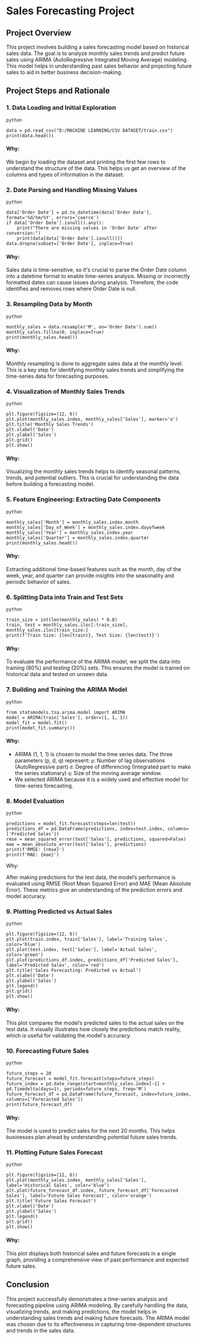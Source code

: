 # Sales Forecasting Project
## Project Overview
This project involves building a sales forecasting model based on historical sales data. The goal is to analyze monthly sales trends and predict future sales using ARIMA (AutoRegressive Integrated Moving Average) modeling. This model helps in understanding past sales behavior and projecting future sales to aid in better business decision-making.

## Project Steps and Rationale
### 1. Data Loading and Initial Exploration
`python`
```
data = pd.read_csv("D:/MACHINE LEARNING/CSV DATASET/train.csv")
print(data.head())
```
#### Why:

We begin by loading the dataset and printing the first few rows to understand the structure of the data. This helps us get an overview of the columns and types of information in the dataset.
### 2. Date Parsing and Handling Missing Values
`python`
```
data['Order Date'] = pd.to_datetime(data['Order Date'], format='%d/%m/%Y', errors='coerce')
if data['Order Date'].isnull().any():
    print("There are missing values in 'Order Date' after conversion:")
    print(data[data['Order Date'].isnull()])
data.dropna(subset=['Order Date'], inplace=True)
```
#### Why:

Sales data is time-sensitive, so it's crucial to parse the Order Date column into a datetime format to enable time-series analysis.
Missing or incorrectly formatted dates can cause issues during analysis. Therefore, the code identifies and removes rows where Order Date is null.
### 3. Resampling Data by Month
`python`
```
monthly_sales = data.resample('M', on='Order Date').sum()
monthly_sales.fillna(0, inplace=True)
print(monthly_sales.head())
```
#### Why:

Monthly resampling is done to aggregate sales data at the monthly level. This is a key step for identifying monthly sales trends and simplifying the time-series data for forecasting purposes.
### 4. Visualization of Monthly Sales Trends
`python`
```
plt.figure(figsize=(12, 6))
plt.plot(monthly_sales.index, monthly_sales['Sales'], marker='o')
plt.title('Monthly Sales Trends')
plt.xlabel('Date')
plt.ylabel('Sales')
plt.grid()
plt.show()
```
#### Why:

Visualizing the monthly sales trends helps to identify seasonal patterns, trends, and potential outliers. This is crucial for understanding the data before building a forecasting model.
### 5. Feature Engineering: Extracting Date Components
`python`
```
monthly_sales['Month'] = monthly_sales.index.month
monthly_sales['Day_of_Week'] = monthly_sales.index.dayofweek
monthly_sales['Year'] = monthly_sales.index.year
monthly_sales['Quarter'] = monthly_sales.index.quarter
print(monthly_sales.head())
```
#### Why:

Extracting additional time-based features such as the month, day of the week, year, and quarter can provide insights into the seasonality and periodic behavior of sales.
### 6. Splitting Data into Train and Test Sets
`python`
```
train_size = int(len(monthly_sales) * 0.8)
train, test = monthly_sales.iloc[:train_size], monthly_sales.iloc[train_size:]
print(f'Train Size: {len(train)}, Test Size: {len(test)}')
```
#### Why:

To evaluate the performance of the ARIMA model, we split the data into training (80%) and testing (20%) sets. This ensures the model is trained on historical data and tested on unseen data.
### 7. Building and Training the ARIMA Model
`python` 
```
from statsmodels.tsa.arima.model import ARIMA
model = ARIMA(train['Sales'], order=(1, 1, 1))
model_fit = model.fit()
print(model_fit.summary())
```
#### Why:

- ARIMA (1, 1, 1) is chosen to model the time series data. The three parameters (p, d, q) represent:
`p`: Number of lag observations (AutoRegressive part)
`d`: Degree of differencing (Integrated part to make the series stationary)
`q`: Size of the moving average window.
- We selected ARIMA because it is a widely used and effective model for time-series forecasting.
### 8. Model Evaluation
`python`
```
predictions = model_fit.forecast(steps=len(test))
predictions_df = pd.DataFrame(predictions, index=test.index, columns=['Predicted Sales'])
rmse = mean_squared_error(test['Sales'], predictions, squared=False)
mae = mean_absolute_error(test['Sales'], predictions)
print(f'RMSE: {rmse}')
print(f'MAE: {mae}')
```
Why:

After making predictions for the test data, the model’s performance is evaluated using RMSE (Root Mean Squared Error) and MAE (Mean Absolute Error). These metrics give an understanding of the prediction errors and model accuracy.
### 9. Plotting Predicted vs Actual Sales
`python`
```
plt.figure(figsize=(12, 6))
plt.plot(train.index, train['Sales'], label='Training Sales', color='blue')
plt.plot(test.index, test['Sales'], label='Actual Sales', color='green')
plt.plot(predictions_df.index, predictions_df['Predicted Sales'], label='Predicted Sales', color='red')
plt.title('Sales Forecasting: Predicted vs Actual')
plt.xlabel('Date')
plt.ylabel('Sales')
plt.legend()
plt.grid()
plt.show()
```
#### Why:

This plot compares the model’s predicted sales to the actual sales on the test data. It visually illustrates how closely the predictions match reality, which is useful for validating the model's accuracy.
### 10. Forecasting Future Sales
`python`
```
future_steps = 20
future_forecast = model_fit.forecast(steps=future_steps)
future_index = pd.date_range(start=monthly_sales.index[-1] + pd.Timedelta(days=1), periods=future_steps, freq='M')
future_forecast_df = pd.DataFrame(future_forecast, index=future_index, columns=['Forecasted Sales'])
print(future_forecast_df)
```
#### Why:

The model is used to predict sales for the next 20 months. This helps businesses plan ahead by understanding potential future sales trends.
### 11. Plotting Future Sales Forecast
`python`
```
plt.figure(figsize=(12, 6))
plt.plot(monthly_sales.index, monthly_sales['Sales'], label='Historical Sales', color='blue')
plt.plot(future_forecast_df.index, future_forecast_df['Forecasted Sales'], label='Future Sales Forecast', color='orange')
plt.title('Future Sales Forecast')
plt.xlabel('Date')
plt.ylabel('Sales')
plt.legend()
plt.grid()
plt.show()
```
#### Why:

This plot displays both historical sales and future forecasts in a single graph, providing a comprehensive view of past performance and expected future sales.
## Conclusion
This project successfully demonstrates a time-series analysis and forecasting pipeline using ARIMA modeling. By carefully handling the data, visualizing trends, and making predictions, the model helps in understanding sales trends and making future forecasts. The ARIMA model was chosen due to its effectiveness in capturing time-dependent structures and trends in the sales data.
